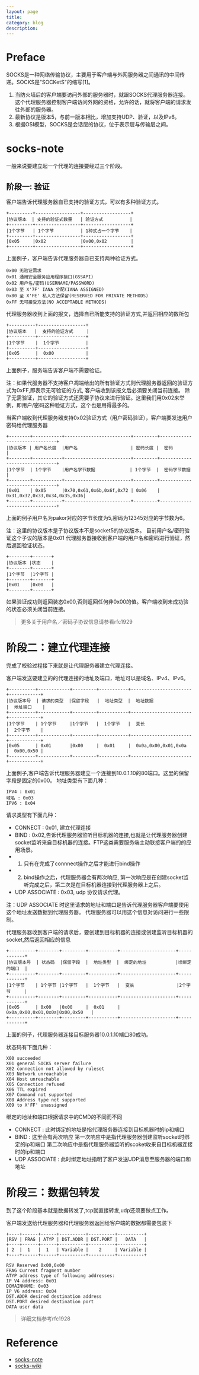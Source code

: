 ```yaml
---
layout: page
title:
category: blog
description:
---
```

# Preface

SOCKS是一种网络传输协议，主要用于客户端与外网服务器之间通讯的中间传递。SOCKS是"SOCKetS"的缩写[1]。

1. 当防火墙后的客户端要访问外部的服务器时，就跟SOCKS代理服务器连接。这个代理服务器控制客户端访问外网的资格，允许的话，就将客户端的请求发往外部的服务器。
2.  最新协议是版本5，与前一版本相比，增加支持UDP、验证，以及IPv6。
3.  根据OSI模型，SOCKS是会话层的协议，位于表示层与传输层之间。

# socks-note

一般来说要建立起一个代理的连接要经过三个阶段。

## 阶段一: 验证
客户端告诉代理服务器自已支持的验证方式，可以有多种验证方式。

	+---------+-----------------+------------------+
	|协议版本  | 支持的验证式数量   | 验证方式          |
	+---------+-----------------+------------------+
	|1个字节   | 1个字节          | 1种式占一个字节    |
	+---------+-----------------+------------------+
	|0x05     |0x02             |0x00,0x02         |
	+---------+-----------------+------------------+

上面例子，客户端告诉代理服务器自已支持两种验证方式。

	0x00 无验证需求
	0x01 通用安全服务应用程序接口(GSSAPI)
	0x02 用户名/密码(USERNAME/PASSWORD)
	0x03 至 X'7F' IANA 分配(IANA ASSIGNED)
	0x80 至 X'FE' 私人方法保留(RESERVED FOR PRIVATE METHODS)
	0xFF 无可接受方法(NO ACCEPTABLE METHODS)

代理服务器收到上面的报文，选择自已所能支持的验证方式,并返回相应的数所包

	+----------+------------------+
	|协议版本   |  支持的验证方式     |
	+----------+------------------+
	|1个字节    |  1个字节          |
	+----------+------------------+
	|0x05      |  0x00            |
	+----------+------------------+

上面例子，服务端告诉客户端不需要验证。

注：如果代服务器不支持客户凋端给出的所有验证方式则代理服务器返回的验证方式为0xFF,即表示无可验证的方式, 客户端收到该报文后必須要关闭当前连接。
除了无需验证，其它的验证方式还需要子协议来进行验证。这里我们用0x02来举例，即用户/密码这种验证方式，这个也是用得最多的。

当客户端收到代理服务器支持0x02验证方式（用户密码验证），客户端要发送用户密码给代理服务器

	+--------+-----------+-------------------------+---------+-------------------------------+
	|协议版本 | 用户名长度  |用户名                    | 密码长度 |  密码                          |
	+--------+-----------+-------------------------+---------+-------------------------------+
	|1个字节  | 1个字节    |用户名字节数据             | 1个字节  |  密码字节数据                   |
	+--------+-----------+-------------------------+---------+-------------------------------+
	|0x01    | 0x05      |0x70,0x61,0x6b,0x6f,0x72 | 0x06    |  0x31,0x32,0x33,0x34,0x35,0x36|
	+--------+-----------+-------------------------+---------+-------------------------------+

上面的例子用户名为pakor对应的字节长度为5,密码为12345对应的字节数为6。

注：这里的协议版本是子协议版本不是socket5的协议版本。 目前用户名/密码验证这个子议的版本是0x01
代理服务器接收到客户端的用户名和密码进行验证，然后返回验证状态。

	+--------+-------+
	|协议版本 |状态    |
	+--------+-------+
	|1个字节  |1个字节 |
	+--------+-------+
	|0x01    |0x00   |
	+--------+-------+

如果验证成功则返回装态0x00,否则返回任何非0x00的值。客户端收到未成功验的状态必须关闭当前连接。

> 更多关于用户名／密码子协议信息请参看rfc1929

# 阶段二：建立代理连接
完成了校验过程接下来就是让代理服务器建立代理连接。

客户端发送要建立的的代理连接的地址及端口，地址可以是域名、IPv4、IPv6。

	+----------+------------+---------+-----------+-----------------------+------------+
	|协议版本号  | 请求的类型  |保留字段   |  地址类型  |  地址数据              |  地址端口    |
	+----------+------------+---------+-----------+-----------------------+------------+
	|1个字节    | 1个字节     |1个字节   |  1个字节   |  变长                  |  2个字节    |
	+----------+------------+---------+-----------+-----------------------+------------+
	|0x05      | 0x01       |0x00     |  0x01     |  0x0a,0x00,0x01,0x0a  |  0x00,0x50 |
	+----------+------------+---------+-----------+-----------------------+------------+

上面例子,客户端告诉代理服务器建立一个连接到10.0.1.10的80端口。这里的保留字段是固定的0x00。
地址类型有下面几种：

	IPV4 : 0x01
	域名 : 0x03
	IPV6 : 0x04

请求类型有下面几种：

- CONNECT : 0x01, 建立代理连接
- BIND : 0x02,告诉代理服务器监听目标机器的连接,也就是让代理服务器创建socket监听来自目标机器的连接。FTP这类需要服务端主动联接客户端的的应用场景。
- 	1. 只有在完成了connnect操作之后才能进行bind操作
- 	2. bind操作之后，代理服务器会有两次响应, 第一次响应是在创建socket监听完成之后，第二次是在目标机器连接到代理服务器上之后。
- UDP ASSOCIATE : 0x03, udp 协议请求代理。

注：UDP ASSOCIATE 时这里请求的地址和端口是告诉代理服务器客户端要使用这个地址发送数据到代理服务器。 代理服务器可以用这个信息对访问进行一些限制。

代理服务器收到客户端的请求后，要创建到目标机器的连接或创建监听目标机器的socket,然后返回相应的信息

	+----------+--------+---------+-----------+---------------------+------------+
	|协议版本号  | 状态码  |保留字段  |  地址类型  |  绑定的地址           |顷绑定的端口  |   
	+----------+--------+---------+-----------+---------------------+------------+
	|1个字节    | 1个字节 |1个字节   |  1个字节   |  变长                |2个字节     |
	+----------+--------+---------+-----------+---------------------+------------+
	|0x05      | 0x00   |0x00     |  0x01     |  0x0a,0x00,0x01,0x0a|0x00,0x50   |
	+----------+--------+---------+-----------+---------------------+------------+

上面的例子，代理服务器连接目标服务器10.0.1.10端口80成功。

状态码有下面几种：

	X00 succeeded
	X01 general SOCKS server failure
	X02 connection not allowed by ruleset
	X03 Network unreachable
	X04 Host unreachable
	X05 Connection refused
	X06 TTL expired
	X07 Command not supported
	X08 Address type not supported
	X09 to X'FF' unassigned

绑定的地址和端口根据请求中的CMD的不同而不同

- CONNECT : 此时绑定的地址是指代理服务器连接到目标机器时的ip和端口
- BIND : 这里会有两次响应
	第一次响应中是指代理服务器创建监听socket时绑定的ip和端口
	第二次响应中是指代理服务器监听的scoket收来自目标机器连接时的ip和端口
- UDP ASSOCIATE : 此时绑定地址指明了客户发送UDP消息至服务器的端口和地址

# 阶段三：数据包转发
到了这个阶段基本就是数据转发了,tcp就直接转发,udp还须要做点工作。

客户端发送给代理服务器和代理服务器返回给客户端的数据都需要包装下

	+----+------+------+----------+----------+----------+
	|RSV | FRAG | ATYP | DST.ADDR | DST.PORT |   DATA   |
	+----+------+------+----------+----------+----------+
	| 2  |  1   |  1   | Variable |    2     | Variable |
	+----+------+------+----------+----------+----------+ 

	RSV Reserved 0x00,0x00
	FRAG Current fragment number
	ATYP address type of following addresses:
	IP V4 address: 0x01
	DOMAINNAME: 0x03
	IP V6 address: 0x04
	DST.ADDR desired destination address
	DST.PORT desired destination port
	DATA user data

> 详细文档参考rfc1928


# Reference
- [socks-note]
- [socks-wiki]

[socks-wiki]: https://zh.wikipedia.org/wiki/SOCKS

[socks-note]: http://www.mojidong.com/network/2015/03/07/socket5-1/

